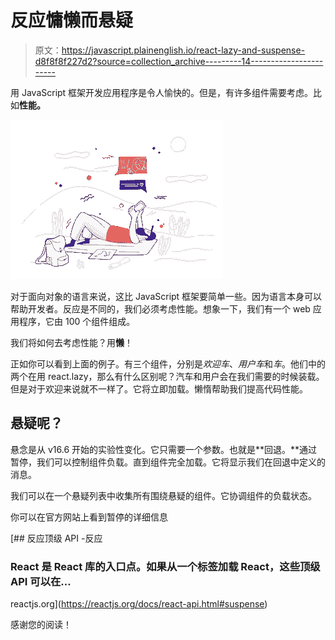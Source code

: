 # 反应慵懒而悬疑

> 原文：<https://javascript.plainenglish.io/react-lazy-and-suspense-d8f8f8f227d2?source=collection_archive---------14----------------------->

用 JavaScript 框架开发应用程序是令人愉快的。但是，有许多组件需要考虑。比如**性能。**

![](img/2d84d91d677ceffa148baaed1bbb503e.png)

对于面向对象的语言来说，这比 JavaScript 框架要简单一些。因为语言本身可以帮助开发者。反应是不同的，我们必须考虑性能。想象一下，我们有一个 web 应用程序，它由 100 个组件组成。

我们将如何去考虑性能？用**懒**！

正如你可以看到上面的例子。有三个组件，分别是*欢迎车*、*用户车*和*车*。他们中的两个在用 react.lazy，那么有什么区别呢？汽车和用户会在我们需要的时候装载。但是对于欢迎来说就不一样了。它将立即加载。懒惰帮助我们提高代码性能。

## 悬疑呢？

悬念是从 v16.6 开始的实验性变化。它只需要一个参数。也就是**回退。**通过暂停，我们可以控制组件负载。直到组件完全加载。它将显示我们在回退中定义的消息。

我们可以在一个悬疑列表中收集所有围绕悬疑的组件。它协调组件的负载状态。

你可以在官方网站上看到暂停的详细信息

[](https://reactjs.org/docs/react-api.html#suspense) [## 反应顶级 API -反应

### React 是 React 库的入口点。如果从一个标签加载 React，这些顶级 API 可以在…

reactjs.org](https://reactjs.org/docs/react-api.html#suspense) 

感谢您的阅读！